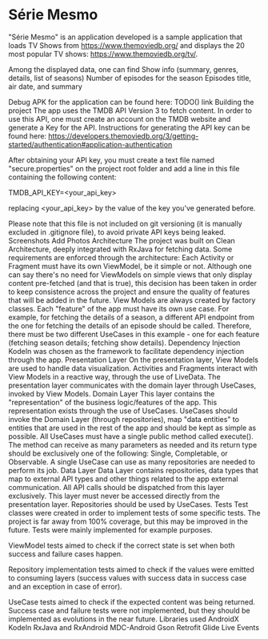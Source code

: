 # Série Mesmo
"Série Mesmo" is an application developed is a sample application that loads TV Shows from https://www.themoviedb.org/ and displays the 20 most popular TV shows: https://www.themoviedb.org/tv/.

Among the displayed data, one can find
Show info (summary, genres, details, list of seasons)
Number of episodes for the season
Episodes title, air date, and summary

Debug APK for the application can be found here: TODO() link
Building the project
The app uses the TMDB API Version 3 to fetch content. In order to use this API, one must create an account on the TMDB website and generate a Key for the API. Instructions for generating the API key can be found here: https://developers.themoviedb.org/3/getting-started/authentication#application-authentication

After obtaining your API key, you must create a text file named "secure.properties" on the project root folder and add a line in this file containing the following content:

TMDB_API_KEY=<your_api_key>

replacing <your_api_key> by the value of the key you've generated before.

Please note that this file is not included on git versioning (it is manually excluded in .gitignore file), to avoid private API keys being leaked.
Screenshots
Add Photos
Architecture
The project was built on Clean Architecture, deeply integrated with RxJava for fetching data.
Some requirements are enforced through the architecture:
Each Activity or Fragment must have its own ViewModel, be it simple or not. Although one can say there's no need for ViewModels on simple views that only display content pre-fetched (and that is true), this decision has been taken in order to keep consistence across the project and ensure the quality of features that will be added in the future.
View Models are always created by factory classes.
Each "feature" of the app must have its own use case. For example, for fetching the details of a season, a different API endpoint from the one for fetching the details of an episode should be called. Therefore, there must be two different UseCases in this example - one for each feature (fetching season details; fetching show details).
Dependency Injection
KodeIn was chosen as the framework to facilitate dependency injection through the app.
Presentation Layer
On the presentation layer, View Models are used to handle data visualization. Activities and Fragments interact with View Models in a reactive way, through the use of LiveData. The presentation layer communicates with the domain layer through UseCases, invoked by View Models.
Domain Layer
This layer contains the "representation" of the business logic/features of the app. This representation exists through the use of UseCases. UseCases should invoke the Domain Layer (through repositories), map "data entities" to entities that are used in the rest of the app and should be kept as simple as possible. All UseCases must have a single public method called execute(). The method can receive as many parameters as needed and its return type should be exclusively one of the following: Single, Completable, or Observable. A single UseCase can use as many repositories are needed to perform its job.
Data Layer
Data Layer contains repositories, data types that map to external API types and other things related to the app external communication. All API calls should be dispatched from this layer exclusively. This layer must never be accessed directly from the presentation layer. Repositories should be used by UseCases.
Tests
Test classes were created in order to implement tests of some specific tests. The project is far away from 100% coverage, but this may be improved in the future. Tests were mainly implemented for example purposes.

ViewModel tests aimed to check if the correct state is set when both success and failure cases happen.

Repository implementation tests aimed to check if the values were emitted to consuming layers (success values with success data in success case and an exception in case of error).

UseCase tests aimed to check if the expected content was being returned. Success case and failure tests were not implemented, but they should be implemented as evolutions in the near future.
Libraries used
AndroidX
KodeIn
RxJava and RxAndroid
MDC-Android
Gson
Retrofit
Glide
Live Events



